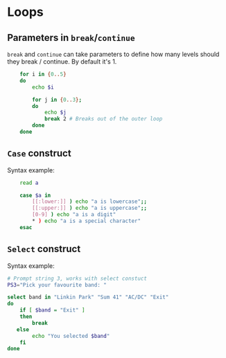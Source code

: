 # Loops

## Parameters in `break`/`continue`
`break` and `continue` can take parameters to define how many levels 
should they break / continue. By default it's 1.

```bash
    for i in {0..5}
    do 
        echo $i

        for j in {0..3};
        do 
            echo $j
            break 2 # Breaks out of the outer loop
        done
    done
```

## `Case` construct
Syntax example:
```bash
    read a

    case $a in
        [[:lower:]] ) echo "a is lowercase";;
        [[:upper:]] ) echo "a is uppercase";;
        [0-9] ) echo "a is a digit"
        * ) echo "a is a special character"
    esac
```

## `Select` construct
Syntax example:
```bash
# Prompt string 3, works with select constuct
PS3="Pick your favourite band: "

select band in "Linkin Park" "Sum 41" "AC/DC" "Exit"
do 
    if [ $band = "Exit" ] 
    then
        break
   else
        echo "You selected $band"
    fi
done

```

